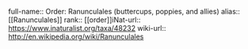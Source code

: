 

full-name:: Order: Ranunculales (buttercups, poppies, and allies)
alias:: [[Ranunculales]]
rank:: [[order]]iNat-url:: https://www.inaturalist.org/taxa/48232
wiki-url:: http://en.wikipedia.org/wiki/Ranunculales